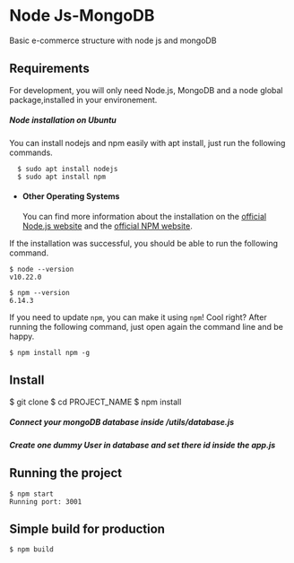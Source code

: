 # Node Js-MongoDB
Basic e-commerce structure with node js and mongoDB

## Requirements

For development, you will only need Node.js, MongoDB and  a node global package,installed in your environement.

 ##### Node installation on Ubuntu

  You can install nodejs and npm easily with apt install, just run the following commands.

      $ sudo apt install nodejs
      $ sudo apt install npm

- #### Other Operating Systems
  You can find more information about the installation on the [official Node.js website](https://nodejs.org/) and the [official NPM website](https://npmjs.org/).

If the installation was successful, you should be able to run the following command.

    $ node --version
    v10.22.0

    $ npm --version
    6.14.3

If you need to update `npm`, you can make it using `npm`! Cool right? After running the following command, just open again the command line and be happy.

    $ npm install npm -g

## Install

$ git clone 
$ cd PROJECT_NAME
$ npm install

 ##### Connect your mongoDB database inside /utils/database.js
 ##### Create one dummy User in database and set there id inside the app.js

## Running the project

    $ npm start
    Running port: 3001

## Simple build for production

    $ npm build
